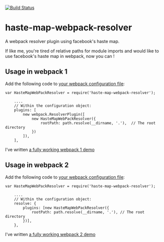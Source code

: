 [![Build Status](https://travis-ci.org/flegall/haste-map-webpack-resolver.svg?branch=master)](https://travis-ci.org/flegall/haste-map-webpack-resolver)

# haste-map-webpack-resolver
A webpack resolver plugin using facebook's haste map.

If like me, you're tired of relative paths for module imports and would like to use facebook's haste map in webpack, now you can !

## Usage in webpack 1 
Add the following code to [your webpack configuration file](https://github.com/flegall/haste-map-webpack-resolver/blob/master/packages/haste-map-webpack-resolver-demo-webpack1/webpack.config.js):
```
var HasteMapWebPackResolver = require('haste-map-webpack-resolver');

    ....
    // Within the configuration object:
    plugins: [
        new webpack.ResolverPlugin([
            new HasteMapWebPackResolver({
                rootPath: path.resolve(__dirname, '.'),  // The root directory
            })
        ]),
    ],
```
I've written [a fully working webpack 1 demo](https://github.com/flegall/haste-map-webpack-resolver/tree/master/packages/haste-map-webpack-resolver-demo-webpack1)

## Usage in webpack 2 
Add the following code to [your webpack configuration file](https://github.com/flegall/haste-map-webpack-resolver/blob/master/packages/haste-map-webpack-resolver-demo-webpack2/webpack.config.js):
```
var HasteMapWebPackResolver = require('haste-map-webpack-resolver');

    ....
    // Within the configuration object:
    resolve: {
        plugins: [new HasteMapWebPackResolver({
            rootPath: path.resolve(__dirname, '.'), // The root directory
        })],
    },
```
I've written [a fully working webpack 2 demo](https://github.com/flegall/haste-map-webpack-resolver/tree/master/packages/haste-map-webpack-resolver-demo-webpack2)


